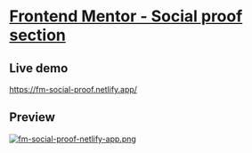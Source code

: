# [Frontend Mentor - Social proof section](https://www.frontendmentor.io/challenges/social-proof-section-6e0qTv_bA)

## Live demo

https://fm-social-proof.netlify.app/

## Preview

[![fm-social-proof-netlify-app.png](https://i.postimg.cc/GtnBrzZY/fm-social-proof-netlify-app.png)](https://postimg.cc/47w4Qv4N)
